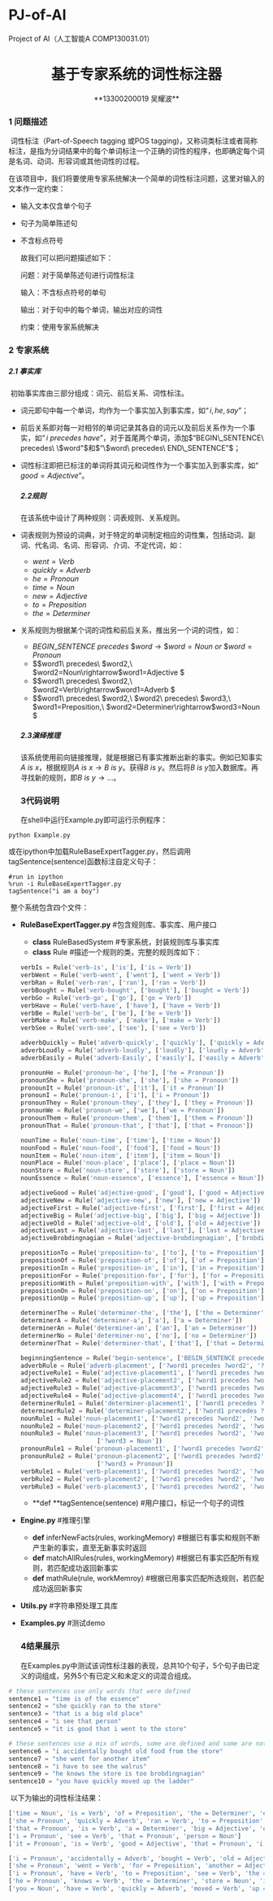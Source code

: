 # PJ-of-AI
Project of AI（人工智能A COMP130031.01）



# <center>基于专家系统的词性标注器</center>

<center>**13300200019 吴耀波**</center>

### 1	问题描述

​	词性标注（Part-of-Speech tagging 或POS tagging)，又称词类标注或者简称标注，是指为分词结果中的每个单词标注一个正确的词性的程序，也即确定每个词是名词、动词、形容词或其他词性的过程。

​	在该项目中，我们将要使用专家系统解决一个简单的词性标注问题，这里对输入的文本作一定约束：

- 输入文本仅含单个句子

- 句子为简单陈述句

- 不含标点符号

  故我们可以把问题描述如下：

  ​问题：对于简单陈述句进行词性标注

  ​输入：不含标点符号的单句

  ​输出：对于句中的每个单词，输出对应的词性

  ​约束：使用专家系统解决



### 2	专家系统

##### 2.1	事实库

​	初始事实库由三部分组成：词元、前后关系、词性标注。

- 词元即句中每一个单词，均作为一个事实加入到事实库，如$“i, he, say”$；

- 前后关系即对每一对相邻的单词记录其各自的词元以及前后关系作为一个事实，如$“i\ precedes\ have”$，对于首尾两个单词，添加$“BEGIN\_SENTENCE\ precedes\ \$word"$和$“\$word\ precedes\  END\_SENTENCE"$；

- 词性标注即把已标注的单词将其词元和词性作为一个事实加入到事实库，如$“good= Adjective”$。

  ##### 2.2规则

  ​在该系统中设计了两种规则：词表规则、关系规则。

- 词表规则为预设的词典，对于特定的单词制定相应的词性集，包括动词、副词、代名词、名词、形容词、介词、不定代词，如：

  - $went= Verb$
  - $quickly= Adverb$
  - $he= Pronoun$
  - $time= Noun$
  - $new=Adjective$
  - $to= Preposition$
  - $the= Determiner$

- 关系规则为根据某个词的词性和前后关系，推出另一个词的词性，如：

  - $BEGIN\_SENTENCE\ precedes\ \$word \rightarrow \$word=Noun\ or\ \$word=Pronoun$
  - $\$word1\ precedes\ \$word2,\ \$word2=Noun\rightarrow\$word1=Adjective $
  - $\$word1\ precedes\ \$word2,\ \$word2=Verb\rightarrow\$word1=Adverb $
  - $\$word1\ precedes\ \$word2,\ \$word2\ precedes\ \$word3,\ \$word1=Preposition,\ \$word2=Determiner\rightarrow\$word3=Noun $

  ##### 2.3演绎推理

  ​该系统使用前向链接推理，就是根据已有事实推断出新的事实。例如已知事实$A\ is\ x$，根据规则$A\ is\ x\rightarrow B\ is\ y$。获得$B\ is\ y$。然后将$B\ is\ y$加入数据库。再寻找新的规则，即$B\ is\ y \rightarrow ...$。

  ### 3代码说明

  ​在shell中运行Example.py即可运行示例程序：

```shell
python Example.py
```

​	或在ipython中加载RuleBaseExpertTagger.py，然后调用tagSentence(sentence)函数标注自定义句子：

```shell
#run in ipython
%run -i RuleBaseExpertTagger.py
tagSentence("i am a boy")
```

​	整个系统包含四个文件：

- **RuleBaseExpertTagger.py**  #包含规则库、事实库、用户接口

  - **class** RuleBasedSystem  #专家系统，封装规则库与事实库
  - **class** Rule  #描述一个规则的类，完整的规则库如下：

  ```python
  verbIs = Rule('verb-is', ['is'], ['is = Verb'])
  verbWent = Rule('verb-went', ['went'], ['went = Verb'])
  verbRan = Rule('verb-ran', ['ran'], ['ran = Verb'])
  verbBought = Rule('verb-bought', ['bought'], ['bought = Verb'])
  verbGo = Rule('verb-go', ['go'], ['go = Verb'])
  verbHave = Rule('verb-have', ['have'], ['have = Verb'])
  verbBe = Rule('verb-be', ['be'], ['be = Verb'])
  verbMake = Rule('verb-make', ['make'], ['make = Verb'])
  verbSee = Rule('verb-see', ['see'], ['see = Verb'])

  adverbQuickly = Rule('adverb-quickly', ['quickly'], ['quickly = Adverb'])
  adverbLoudly = Rule('adverb-loudly', ['loudly'], ['loudly = Adverb'])
  adverbEasily = Rule('adverb-Easily', ['easily'], ['easily = Adverb'])

  pronounHe = Rule('pronoun-he', ['he'], ['he = Pronoun'])
  pronounShe = Rule('pronoun-she', ['she'], ['she = Pronoun'])
  pronounIt = Rule('pronoun-it', ['it'], ['it = Pronoun'])
  pronounI = Rule('pronoun-i', ['i'], ['i = Pronoun'])
  pronounThey = Rule('pronoun-they', ['they'], ['they = Pronoun'])
  pronounWe = Rule('pronoun-we', ['we'], ['we = Pronoun'])
  pronounThem = Rule('pronoun-them', ['them'], ['them = Pronoun'])
  pronounThat = Rule('pronoun-that', ['that'], ['that = Pronoun'])

  nounTime = Rule('noun-time', ['time'], ['time = Noun'])
  nounFood = Rule('noun-food', ['food'], ['food = Noun'])
  nounItem = Rule('noun-item', ['item'], ['item = Noun'])
  nounPlace = Rule('noun-place', ['place'], ['place = Noun'])
  nounStore = Rule('noun-store', ['store'], ['store = Noun'])
  nounEssence = Rule('noun-essence', ['essence'], ['essence = Noun'])

  adjectiveGood = Rule('adjective-good', ['good'], ['good = Adjective'])
  adjectiveNew = Rule('adjective-new', ['new'], ['new = Adjective'])
  adjectiveFirst = Rule('adjective-first', ['first'], ['first = Adjective'])
  adjectiveBig = Rule('adjective-big', ['big'], ['big = Adjective'])
  adjectiveOld = Rule('adjective-old', ['old'], ['old = Adjective'])
  adjectiveLast = Rule('adjective-last', ['last'], ['last = Adjective'])
  adjectiveBrobdingnagian = Rule('adjective-brobdingnagian', ['brobdingnagian'], ['brobdingnagian = Adjective'])

  prepositionTo = Rule('preposition-to', ['to'], ['to = Preposition'])
  prepositionOf = Rule('preposition-of', ['of'], ['of = Preposition'])
  prepositionIn = Rule('preposition-in', ['in'], ['in = Preposition'])
  prepositionFor = Rule('preposition-for', ['for'], ['for = Preposition'])
  prepositionWith = Rule('preposition-with', ['with'], ['with = Preposition'])
  prepositionOn = Rule('preposition-on', ['on'], ['on = Preposition'])
  prepositionUp = Rule('preposition-up', ['up'], ['up = Preposition'])

  determinerThe = Rule('determiner-the', ['the'], ['the = Determiner'])
  determinerA = Rule('determiner-a', ['a'], ['a = Determiner'])
  determinerAn = Rule('determiner-an', ['an'], ['an = Determiner'])
  determinerNo = Rule('determiner-no', ['no'], ['no = Determiner'])
  determinerThat = Rule('determiner-that', ['that'], ['that = Determiner'])

  beginningSentence = Rule('begin-sentence', ['BEGIN_SENTENCE precedes ?word'], ['?word = Noun', '?word = Pronoun'])
  adverbRule = Rule('adverb-placement', ['?word1 precedes ?word2', '?word2 = Verb'], ['?word1 = Adverb'])
  adjectiveRule1 = Rule('adjective-placement1', ['?word1 precedes ?word2', '?word2 = Noun'], ['?word1 = Adjective'])
  adjectiveRule2 = Rule('adjective-placement2', ['?word1 precedes ?word2', '?word2 = Pronoun'], ['?word1 = Adjective'])
  adjectiveRule3 = Rule('adjective-placement3', ['?word1 precedes ?word2', '?word2 = Adjective'], ['?word1 = Adjective'])
  adjectiveRule4 = Rule('adjective-placement4', ['?word1 precedes ?word2', '?word1 = Verb'], ['?word2 = Adjective'])
  determinerRule1 = Rule('determiner-placement1', ['?word1 precedes ?word2', '?word2 = Noun'], ['?word1 = Determiner'])
  determinerRule2 = Rule('determiner-placement2', ['?word1 precedes ?word2', '?word2 = Pronoun'], ['?word1 = Determiner'])
  nounRule1 = Rule('noun-placement1', ['?word1 precedes ?word2', '?word1 = Determiner'], ['?word2 = Noun'])
  nounRule2 = Rule('noun-placement2', ['?word1 precedes ?word2', '?word2 = Verb'], ['?word1 = Noun'])
  nounRule3 = Rule('noun-placement3', ['?word1 precedes ?word2', '?word2 precedes ?word3', '?word1 = Preposition', '?word2 = Determiner'], \
                       ['?word3 = Noun'])
  pronounRule1 = Rule('pronoun-placement1', ['?word1 precedes ?word2', '?word2 = Verb'], ['?word1 = Pronoun'])
  pronounRule2 = Rule('pronoun-placement2', ['?word1 precedes ?word2', '?word2 precedes ?word3', '?word1 = Preposition', '?word2 = Determiner'], \
                       ['?word3 = Pronoun'])
  verbRule1 = Rule('verb-placement1', ['?word1 precedes ?word2', '?word1 = Noun'], ['?word2 = Verb'])
  verbRule2 = Rule('verb-placement2', ['?word1 precedes ?word2', '?word1 = Pronoun'], ['?word2 = Verb'])
  verbRule3 = Rule('verb-placement3', ['?word1 precedes ?word2', '?word2 = Preposition'], ['?word1 = Verb'])
  ```

  - **def **tagSentence(sentence)  #用户接口，标记一个句子的词性

- **Engine.py**  #推理引擎

  - **def** inferNewFacts(rules, workingMemory)  #根据已有事实和规则不断产生新的事实，直至无新事实时返回
  - **def** matchAllRules(rules, workingMemory)  #根据已有事实匹配所有规则，若匹配成功返回新事实
  - **def** mathRule(rule, workMemroy)  #根据已用事实匹配所选规则，若匹配成功返回新事实

- **Utils.py**  #字符串预处理工具库

- **Examples.py**  #测试demo

  ### 4结果展示

  ​在Examples.py中测试该词性标注器的表现，总共10个句子，5个句子由已定义的词组成，另外5个有已定义和未定义的词混合组成。

```python
# these sentences use only words that were defined
sentence1 = "time is of the essence"
sentence2 = "she quickly ran to the store"
sentence3 = "that is a big old place"
sentence4 = "i see that person"
sentence5 = "it is good that i went to the store"

# these sentences use a mix of words, some are defined and some are not
sentence6 = "i accidentally bought old food from the store"
sentence7 = "she went for another item"
sentence8 = "i have to see the walrus"
sentence9 = "he knows the store is too brobdingnagian"
sentence10 = "you have quickly moved up the ladder"
```

​	以下为输出的词性标注结果：

```python
['time = Noun', 'is = Verb', 'of = Preposition', 'the = Determiner', 'essence = Noun']
['she = Pronoun', 'quickly = Adverb', 'ran = Verb', 'to = Preposition', 'the = Determiner', 'store = Noun']
['that = Pronoun', 'is = Verb', 'a = Determiner', 'big = Adjective', 'old = Adjective', 'place = Noun']
['i = Pronoun', 'see = Verb', 'that = Pronoun', 'person = Noun']
['it = Pronoun', 'is = Verb', 'good = Adjective', 'that = Pronoun', 'i = Pronoun', 'went = Verb', 'to = Preposition', 'the = Determiner', 'store = Noun']

['i = Pronoun', 'accidentally = Adverb', 'bought = Verb', 'old = Adjective', 'food = Noun', 'from = Verb', 'the = Determiner', 'store = Noun']
['she = Pronoun', 'went = Verb', 'for = Preposition', 'another = Adjective', 'item = Noun']
['i = Pronoun', 'have = Verb', 'to = Preposition', 'see = Verb', 'the = Determiner', 'walrus = Noun']
['he = Pronoun', 'knows = Verb', 'the = Determiner', 'store = Noun', 'is = Verb', 'too = Adjective', 'brobdingnagian = Adjective']
['you = Noun', 'have = Verb', 'quickly = Adverb', 'moved = Verb', 'up = Preposition', 'the = Determiner', 'ladder = Noun']
```

